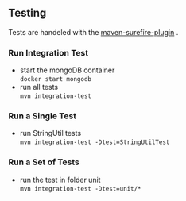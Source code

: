 ## Testing

Tests are handeled with the [maven-surefire-plugin](http://maven.apache.org/surefire/maven-surefire-plugin/maven-surefire-plugin) .

### Run Integration Test
* start the mongoDB container   
  `docker start mongodb`
* run all tests     
  `mvn integration-test`

### Run a Single Test
* run StringUtil tests   
  `mvn integration-test -Dtest=StringUtilTest` 

### Run a Set of Tests
* run the test in folder unit    
  `mvn integration-test -Dtest=unit/*` 
